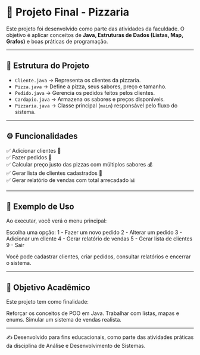 # 🍕 Projeto Final - Pizzaria  

Este projeto foi desenvolvido como parte das atividades da faculdade. 
O objetivo é aplicar conceitos de **Java, Estruturas de Dados (Listas, Map, Grafos)** e boas práticas de programação.  

---

## 📂 Estrutura do Projeto

- `Cliente.java` → Representa os clientes da pizzaria.  
- `Pizza.java` → Define a pizza, seus sabores, preço e tamanho.  
- `Pedido.java` → Gerencia os pedidos feitos pelos clientes.  
- `Cardapio.java` → Armazena os sabores e preços disponíveis.  
- `Pizzaria.java` → Classe principal (`main`) responsável pelo fluxo do sistema.  

---

## ⚙️ Funcionalidades

✅ Adicionar clientes 👥  
✅ Fazer pedidos 🍕  
✅ Calcular preço justo das pizzas com múltiplos sabores 💰  
✅ Gerar lista de clientes cadastrados 📝  
✅ Gerar relatório de vendas com total arrecadado 📊  

---

## 📌 Exemplo de Uso
Ao executar, você verá o menu principal:

Escolha uma opção: 
1 - Fazer um novo pedido
2 - Alterar um pedido
3 - Adicionar um cliente
4 - Gerar relatório de vendas
5 - Gerar lista de clientes
9 - Sair

Você pode cadastrar clientes, criar pedidos, consultar relatórios e encerrar o sistema.

---

## 🎯 Objetivo Acadêmico
Este projeto tem como finalidade:

Reforçar os conceitos de POO em Java.
Trabalhar com listas, mapas e enums.
Simular um sistema de vendas realista.

---

✍️ Desenvolvido para fins educacionais, como parte das atividades práticas da disciplina de Análise e Desenvolvimento de Sistemas.